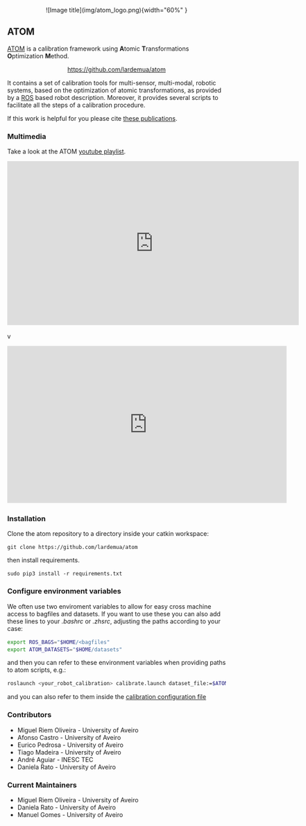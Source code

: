 <figure markdown align=center>
  ![Image title](img/atom_logo.png){width="60%" }
  <figcaption align=center></figcaption>
</figure>

## ATOM 



[ATOM](https://github.com/lardemua/atom) is a calibration framework using **A**tomic **T**ransformations **O**ptimization **M**ethod. 

<p align="center">
<a href="https://github.com/lardemua/atom">https://github.com/lardemua/atom</a>
</p>

It contains a set of calibration tools for multi-sensor, multi-modal, robotic systems, based on the optimization of atomic transformations, as provided by a [ROS](https://www.ros.org/) based robot description. Moreover, it provides several scripts to facilitate all the steps of a calibration procedure.

<!-- ![type:video](https://www.youtube.com/watch?v=4B3X_NsX89M&list=PLQN09mzV5mbI4h5IQt3Eu9kugSk-08mnY&index=8) -->

If this work is helpful for you please cite [these publications](publications.md).


### Multimedia

Take a look at the ATOM [youtube playlist](https://www.youtube.com/watch?v=BYs1-H9vh0s&list=PLQN09mzV5mbI4h5IQt3Eu9kugSk-08mnY).


<p align="center">
<iframe width="672" height="378" src="https://www.youtube.com/embed/4B3X_NsX89M?start=154" title="YouTube video player" frameborder="0" allow="accelerometer; autoplay; clipboard-write; encrypted-media; gyroscope; picture-in-picture" allowfullscreen></iframe>
</p>


v<p align="center">
<iframe width="644" height="362" src="https://www.youtube.com/embed/eII_ptyMq5E?start=129" title="YouTube video player" frameborder="0" allow="accelerometer; autoplay; clipboard-write; encrypted-media; gyroscope; picture-in-picture" allowfullscreen></iframe>
</p>

### Installation

Clone the atom repository to a directory inside your catkin workspace:

    git clone https://github.com/lardemua/atom

then install requirements.

    sudo pip3 install -r requirements.txt


### Configure environment variables

We often use two enviroment variables to allow for easy cross machine access to bagfiles and datasets. If you want to use these you can also add these lines to your _.bashrc_ or _.zhsrc_, adjusting the paths according to your case:

```bash
export ROS_BAGS="$HOME/<bagfiles"
export ATOM_DATASETS="$HOME/datasets"
```

and then you can refer to these environment variables when providing paths to atom scripts, e.g.:

```bash
roslaunch <your_robot_calibration> calibrate.launch dataset_file:=$ATOM_DATASETS/<my_dataset>/dataset.json
```

and you can also refer to them inside
the [calibration configuration file](https://github.com/lardemua/atlascar2/blob/0c065508f325fb57e0439c1ba2e00f9468cd73e7/atlascar2_calibration/calibration/config.yml#L14)



### Contributors

* Miguel Riem Oliveira - University of Aveiro
* Afonso Castro - University of Aveiro
* Eurico Pedrosa - University of Aveiro
* Tiago Madeira - University of Aveiro
* André Aguiar - INESC TEC
* Daniela Rato - University of Aveiro

### Current Maintainers

* Miguel Riem Oliveira - University of Aveiro
* Daniela Rato - University of Aveiro
* Manuel Gomes - University of Aveiro
